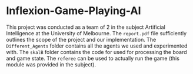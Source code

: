# Inflexion-Game-Playing-AI
This project was conducted as a team of 2 in the subject Artificial Intelligence at the University of Melbourne. The `report.pdf` file sufficiently outlines the scope of the project and our implementation. The `Different_Agents` folder contains all the agents we used and experimented with. The `skalB` folder contains the code for used for processing the board and game state. The `referee` can be used to actually run the game (this module was provided in the subject).  
